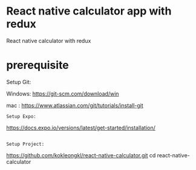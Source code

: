 # React native calculator app with redux

React native calculator with redux

# prerequisite

Setup Git:

Windows: https://git-scm.com/download/win

mac : https://www.atlassian.com/git/tutorials/install-git

```
Setup Expo:

```

https://docs.expo.io/versions/latest/get-started/installation/

```

Setup Project:

```

https://github.com/kokleongkl/react-native-calculator.git
cd react-native-calculator

```

```
